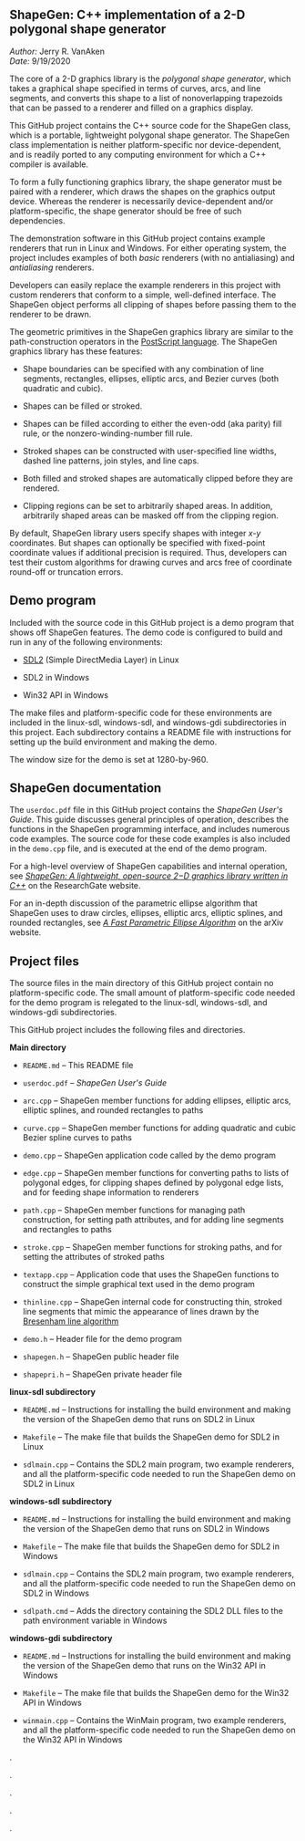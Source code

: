 ShapeGen: C++ implementation of a 2-D polygonal shape generator
-------------

_Author:_ Jerry R. VanAken  
_Date:_ 9/19/2020

The core of a 2-D graphics library is the _polygonal shape generator_, which takes a graphical shape specified in terms of curves, arcs, and line segments, and converts this shape to a list of nonoverlapping trapezoids that can be passed to a renderer and filled on a graphics display.

This GitHub project contains the C++ source code for the ShapeGen class, which is a portable, lightweight polygonal shape generator. The ShapeGen class implementation is neither platform-specific nor device-dependent, and is readily ported to any computing environment for which a C++ compiler is available. 

To form a fully functioning graphics library, the shape generator must be paired with a renderer, which draws the shapes on the graphics output device. Whereas the renderer is necessarily device-dependent and/or platform-specific, the shape generator should be free of such dependencies.

The demonstration software in this GitHub project contains example renderers that run in Linux and Windows. For either operating system, the project includes examples of both _basic_ renderers (with no antialiasing) and _antialiasing_ renderers.

Developers can easily replace the example renderers in this project with custom renderers that conform to a simple, well-defined interface. The ShapeGen object performs all clipping of shapes before passing them to the renderer to be drawn.

The geometric primitives in the ShapeGen graphics library are similar to the path-construction operators in the [PostScript language](https://www.adobe.com/content/dam/acom/en/devnet/actionscript/articles/psrefman.pdf). The ShapeGen graphics library has these features:

* Shape boundaries can be specified with any combination of line segments, rectangles, ellipses, elliptic arcs, and Bezier curves (both quadratic and cubic).

* Shapes can be filled or stroked. 

* Shapes can be filled according to either the even-odd (aka parity) fill rule, or the nonzero-winding-number fill rule.

* Stroked shapes can be constructed with user-specified line widths, dashed line patterns, join styles, and line caps.

* Both filled and stroked shapes are automatically clipped before they are rendered.

* Clipping regions can be set to arbitrarily shaped areas. In addition, arbitrarily shaped areas can be masked off from the clipping region. 

By default, ShapeGen library users specify shapes with integer _x-y_ coordinates. But shapes can optionally be specified with fixed-point coordinate values if additional precision is required. Thus, developers can test their custom algorithms for drawing curves and arcs free of coordinate round-off or truncation errors.

## Demo program

Included with the source code in this GitHub project is a demo program that shows off ShapeGen features. The demo code is configured to build and run in any of the following environments:

 * [SDL2](https://wiki.libsdl.org/) (Simple DirectMedia Layer) in Linux

 * SDL2 in Windows

 * Win32 API in Windows

The make files and platform-specific code for these environments are included in the linux-sdl, windows-sdl, and windows-gdi subdirectories in this project. Each subdirectory contains a README file with instructions for setting up the build environment and making the demo.

The window size for the demo is set at 1280-by-960.

## ShapeGen documentation

The `userdoc.pdf` file in this GitHub project contains the _ShapeGen User's Guide_. This guide discusses general principles of operation, describes the functions in the ShapeGen programming interface, and includes numerous code examples. The source code for these code examples is also included in the `demo.cpp` file, and is executed at the end of the demo program.

For a high-level overview of ShapeGen capabilities and internal operation, see [_ShapeGen: A lightweight, open-source 2&minus;D graphics library written in C++_](https://www.researchgate.net/publication/341194243_ShapeGen_A_lightweight_open-source_2D_graphics_library_written_in_C) on the ResearchGate website.

For an in-depth discussion of the parametric ellipse algorithm that ShapeGen uses to draw circles, ellipses, elliptic arcs, elliptic splines, and rounded rectangles, see [_A Fast Parametric Ellipse Algorithm_](https://arxiv.org/abs/2009.03434) on the arXiv website.

## Project files

The source files in the main directory of this GitHub project contain no platform-specific code. The small amount of platform-specific code needed for the demo program is relegated to the linux-sdl, windows-sdl, and windows-gdi subdirectories.

This GitHub project includes the following files and directories.

**Main directory**

* `README.md` &ndash; This README file

* `userdoc.pdf` &ndash; _ShapeGen User's Guide_

* `arc.cpp` &ndash; ShapeGen member functions for adding ellipses, elliptic arcs, elliptic splines, and rounded rectangles to paths

* `curve.cpp` &ndash; ShapeGen member functions for adding quadratic and cubic Bezier spline curves to paths
 
* `demo.cpp` &ndash; ShapeGen application code called by the demo program
 
* `edge.cpp` &ndash; ShapeGen member functions for converting paths to lists of polygonal edges, for clipping shapes defined by polygonal edge lists, and for feeding shape information to renderers
 
* `path.cpp` &ndash; ShapeGen member functions for managing path construction, for setting path attributes, and for adding line segments and rectangles to paths 

* `stroke.cpp` &ndash; ShapeGen member functions for stroking paths, and for setting the attributes of stroked paths
 
* `textapp.cpp` &ndash; Application code that uses the ShapeGen functions to construct the simple graphical text used in the demo program
 
* `thinline.cpp` &ndash; ShapeGen internal code for constructing thin, stroked line segments that mimic the appearance of lines drawn by the [Bresenham line algorithm](https://en.wikipedia.org/wiki/Bresenham's_line_algorithm)
 
* `demo.h` &ndash; Header file for the demo program
 
* `shapegen.h` &ndash; ShapeGen public header file
 
* `shapepri.h` &ndash; ShapeGen private header file

**linux-sdl subdirectory**

* `README.md` &ndash; Instructions for installing the build environment and making the version of the ShapeGen demo that runs on SDL2 in Linux

* `Makefile` &ndash; The make file that builds the ShapeGen demo for SDL2 in Linux

* `sdlmain.cpp` &ndash; Contains the SDL2 main program, two example renderers, and all the platform-specific code needed to run the ShapeGen demo on SDL2 in Linux

**windows-sdl subdirectory**

* `README.md` &ndash; Instructions for installing the build environment and making the version of the ShapeGen demo that runs on SDL2 in Windows

* `Makefile` &ndash; The make file that builds the ShapeGen demo for SDL2 in Windows

* `sdlmain.cpp` &ndash; Contains the SDL2 main program, two example renderers, and all the platform-specific code needed to run the ShapeGen demo on SDL2 in Windows

* `sdlpath.cmd` &ndash; Adds the directory containing the SDL2 DLL files to the path environment variable in Windows

**windows-gdi subdirectory**

* `README.md` &ndash; Instructions for installing the build environment and making the version of the ShapeGen demo that runs on the Win32 API in Windows

* `Makefile` &ndash; The make file that builds the ShapeGen demo for the Win32 API in Windows

* `winmain.cpp` &ndash; Contains the WinMain program, two example renderers, and all the platform-specific code needed to run the ShapeGen demo on the Win32 API in Windows

.

.

.

.

.


